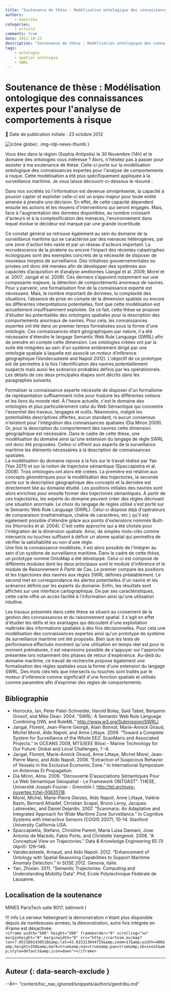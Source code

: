 ```yaml
---
title: "Soutenance de thèse : Modélisation ontologique des connaissances expertes pour l'analyse de comportements à risque"
authors:
    - Geotribu
categories:
    - article
comments: true
date: 2012-10-23
description: "Soutenance de thèse : Modélisation ontologique des connaissances expertes pour l'analyse de comportements à risque"
tags:
    - ontologie
    - spatial ontologie
    - SWRL
---
```


# Soutenance de thèse : Modélisation ontologique des connaissances expertes pour l'analyse de comportements à risque

:calendar: Date de publication initiale : 23 octobre 2012

![icône globe](https://cdn.geotribu.fr/img/internal/icons-rdp-news/world.png "icône globe"){: .img-rdp-news-thumb }

Vous êtes dans la région (Sophia Antipolis) le 30 Novembre (14h) et le domaine des ontologies vous intéresse ? Alors, n'hésitez pas à passer pour assister à ma soutenance de thèse. Celle-ci porte sur la modélisation ontologique des connaissances expertes pour l'analyse de comportements à risque. Cette modélisation a été plus spécifiquement appliquée à la surveillance maritime. Je vous laisse découvrir ci-dessous le résumé :

Dans nos sociétés où l'information est devenue omniprésente, la capacité à pouvoir capter et exploiter celle-ci est un enjeu majeur pour toute entité amenée à prendre une décision. En effet, de cette capacité dépendent ensuite les actions et les moyens d'interventions qui seront engagés. Mais, face à l'augmentation des données disponibles, au nombre croissant d'acteurs et à la complexification des menaces, l'environnement dans lequel évolue le décideur est marqué par une grande incertitude.

Ce constat général se retrouve également au sein du domaine de la surveillance maritime qui se caractérise par des menaces hétérogènes, par une zone d'action très vaste et par un réseau d'acteurs important. La recrudescence de la piraterie ou encore l’impact des récentes catastrophes écologiques sont des exemples concrets de la nécessité de disposer de nouveaux moyens de surveillance. Des initiatives gouvernementales ou privées ont donc été menées afin de développer des systèmes aux capacités d’acquisition et d’analyse améliorées (Jangal et al. 2009; Morel et al. 2007; Jangal et al. 2008). Ces derniers s’appuient notamment sur une composante majeure, la détection de comportements anormaux de navires. Pour y parvenir, une formalisation fine de la connaissance experte est nécessaire. Mais, le nombre important de données, la complexité des situations, l’absence de prise en compte de la dimension spatiale ou encore les différentes interprétations potentielles, font que cette modélisation est actuellement insuffisamment exploitée. De ce fait, cette thèse se propose d'étudier les potentialités des ontologies spatiales pour la description des comportements anormaux de navires. Pour cela, les connaissances expertes ont été dans un premier temps formalisées sous la forme d'une ontologie. Ces connaissances étant géographiques par nature, il a été nécessaire d'étendre le langage Semantic Web Rule Language (SWRL) afin de prendre en compte cette dimension. Les ontologies créées ont par la suite été intégrées au sein d'un système entièrement dirigé par une ontologie spatiale à laquelle est associé un moteur d’inférence géographique (Vandecasteele and Napoli 2012). L'objectif de ce prototype est de permettre à la fois l'identification des navires potentiellement suspects mais aussi les scénarios probables définis par les opérationnels. Les détails de ces deux principales étapes sont décrits dans les paragraphes suivants.

Formaliser la connaissance experte nécessite de disposer d'un formalisme de représentation suffisamment riche pour traduire les différentes notions et les liens du monde réel. À l'heure actuelle, c'est le domaine des ontologies et plus particulièrement celui du Web Sémantique qui concentre l'essentiel des travaux, langages et outils. Néanmoins, malgré les potentialités descriptives offertes, aucun standard, ni aucun consensus n'existent pour l'intégration des connaissances spatiales (Dia Miron 2009). Or, pour la description du comportement des navires cette dimension géographique est nécessaire. Dans le cadre de cette thèse, une modélisation du domaine ainsi qu'une extension du langage de règle SWRL ont donc été proposées. Celles-ci offrent aux experts de la surveillance maritime les éléments nécessaires à la description de connaissances spatiales.  
La modélisation du domaine repose à la fois sur le travail réalisé par Yan (Yan 2011) et sur la notion de trajectoire sémantique (Spaccapietra et al. 2008). Trois ontologies ont alors été créées. La première est relative aux concepts géométriques pour la modélisation des trajectoires, la seconde porte sur la description géographique des concepts et la dernière est directement liée au domaine étudié. Les positions initiales des navires sont alors enrichies pour ensuite former des trajectoires sémantiques. À partir de ces trajectoires, les experts du domaine peuvent créer des règles décrivant une situation anormale. Le choix du langage de règles utilisé s'est porté sur le Semantic Web Rule Language (SWRL). Celui-ci dispose déjà d'opérateurs de comparaison (mathématique, chaîne de caractères, etc.) qu'il est également possible d'étendre grâce aux points d'extensions nommés Built-ins (Horrocks et al. 2004). C'est cette approche qui a été choisie pour l'intégration de la dimension spatiale. Ainsi, de simples mots-clés comme intersects ou touches suffisent à définir un atome spatial qui permettra de vérifier la satisfiabilité ou non d'une règle.  
Une fois la connaissance modélisée, il est alors possible de l'intégrer au sein d'un système de surveillance maritime. Dans le cadre de cette thèse, un prototype nommé OntoMap a été développé. Celui-ci est composé de différents modules dont les deux principaux sont le module d'inférence et le module de Raisonnement À Partir de Cas. Le premier compare les positions et les trajectoires des navires aux règles SWRL définies préalablement. Le second met en correspondance les alertes potentielles d'un navire et les scénarios définis par les experts du domaine. Enfin, les résultats sont affichés sur une interface cartographique. De par ses caractéristiques, cette carte offre un accès facilité à l'information ainsi qu'une utilisation intuitive.

Les travaux présentés dans cette thèse se situent au croisement de la gestion des connaissances et du raisonnement spatial. Il s'agit en effet d'étudier les défis et les avantages qui découlent d'une exploitation maîtrisée des informations spatiales à des fins décisionnelles. Pour cela une modélisation des connaissances expertes ainsi qu'un prototype de système de surveillance maritime ont été proposés. Bien que les tests de performance effectués montrent qu'une utilisation en temps réel est pour le moment prématurée, il est néanmoins possible de s'appuyer sur l'approche présentée lors notamment des phases de retour d'expérience. Au-delà du domaine maritime, ce travail de recherche propose également une formalisation des règles spatiales sous la forme d'une extension du langage SWRL. Des mots clés tels que intersects ou touches sont traités par le moteur d'inférence comme significatif d'une fonction spatiale et utilisés comme paramètre afin d'exprimer des règles de comportements.

## Bibliographie

- Horrocks, Ian, Peter Patel-Schneider, Harold Boley, Said Tabet, Benjamin Grosof, and Mike Dean. 2004. “SWRL: A Semantic Web Rule Language Combining OWL and RuleML.” <http://www.w3.org/Submission/SWRL/>.
- Jangal, Florent, Jean-Pierre Georgé, Alain Bonnot, Marie-Annick Giraud, Michel Morel, Aldo Napoli, and Anne Littaye. 2009. “Toward a Complete System for Surveillance of the Whole EEZ: ScanMaris and Associated Projects.” In OCEANS 2009, MTS/IEEE Biloxi - Marine Technology for Our Future: Global and Local Challenges, 1 –4.
- Jangal, Florent, Marie-Annick Giraud, Anne Littaye, Michel Morel, Jean-Pierre Mano, and Aldo Napoli. 2008. “Extraction of Suspicious Behavior of Vessels in the Exclusive Economic Zone.” In International Symposium on Antennas Et Propagation.
- Dia Miron, Alina. 2009. “Découverte D’associations Sémantiques Pour Le Web Sémantique Géospatial - Le Framework ONTOAST”. THESE, Université Joseph-Fourier - Grenoble I. <http://tel.archives-ouvertes.fr/tel-00635118>.
- Morel, Michel, Marie-Pierre Gleizes, Aldo Napoli, Anne Littaye, Valérie Bazin, Bernard Alhadef, Christian Scapel, Bruno Leroy, Jacques Lebrevelec, and Daniel Dejardin. 2007. “Scanmaris: An Adaptative and Integrated Approach for Wide Maritime Zone Surveillance.” In Cognitive Systems with Interactive Sensors (COGIS 2007), 10–14. Stanford University California USA.
- Spaccapietra, Stefano, Christine Parent, Maria Luisa Damiani, Jose Antonio de Macedo, Fabio Porto, and Christelle Vangenot. 2008. “A Conceptual View on Trajectories.” Data & Knowledge Engineering 65 (1) (April): 126–146.
- Vandecasteele, Arnaud, and Aldo Napoli. 2012. “Enhancement of Ontology with Spatial Reasoning Capabilities to Support Maritime Anomaly Detection.” In SOSE 2012. Genova, italie.
- Yan, Zhixian. 2011. “Semantic Trajectories: Computing and Understanding Mobility Data”. Phd, Ecole Polytechnique Fédérale de Lausanne.

## Localisation de la soutenance

MINES ParisTech salle R017, bâtiment I

!!! info
    Le serveur hébergeant la démonstration n'étant plus disponible depuis de nombreuses années, la démonstration, autre fois intégrée en iFrame est désactivée.  
    `<iframe width="500" height="500" frameborder="0" scrolling="no" marginheight="0" marginwidth="0" src="http://cartosm.eu/map?lon=7.0531001430518&amp;lat=43.615313044755&amp;zoom=17&amp;width=400&amp;height=350&amp;mark=true&amp;nav=true&amp;pan=true&amp;zb=inout&amp;style=default&amp;icon=down"></iframe>`

----

## Auteur {: data-search-exclude }

--8<-- "content/toc_nav_ignored/snippets/authors/geotribu.md"
